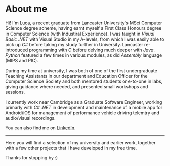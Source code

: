 # About me

Hi! I'm Luca, a recent graduate from Lancaster University's MSci Computer Science degree scheme, having earnt myself a First Class Honours degree in Computer Science (with Industiral Experience). I was taught in *Visual Basic .NET* with Visual Studio in my A-levels, from which I was easily able to pick up _C#_ before taking my study further in University. Lancaster re-introduced programming with _C_ before delving much deeper with _Java_. _Python_ featured a few times in various modules, as did _Assembly_ language (MIPS and PIC).

During my time at university, I was both of one of the first undergraduate Teaching Assistants in our department and Education Officer for the Computer Science Society and both mentored students one-to-one in labs, giving guidance where needed, and presented small workshops and sessions.

I currently work near Cambridge as a Graduate Software Engineer, working primarly with _C# .NET_ in development and maintenance of a mobile app for Android/iOS for management of performance vehicle driving telemtry and audio/visual recordings.

You can also find me on [LinkedIn](https://www.linkedin.com/in/luca-davies/).

---

Here you will find a selection of my university and earlier work, together with a few other projects that I have developed in my free time.

Thanks for stopping by :)

<!---
lucadavies/lucadavies is a ✨ special ✨ repository because its `README.md` (this file) appears on your GitHub profile.
You can click the Preview link to take a look at your changes.
--->
